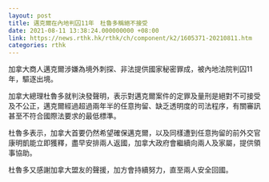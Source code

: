 ```yaml
---
layout: post
title: 邁克爾在內地判囚11年　杜魯多稱絕不接受
date: 2021-08-11 13:38:24.000000000 +08:00
link: https://news.rthk.hk/rthk/ch/component/k2/1605371-20210811.htm
categories: rthk
---
```


加拿大商人邁克爾涉嫌為境外刺探、非法提供國家秘密罪成，被內地法院判囚11年，驅逐出境。

加拿大總理杜魯多就判決發聲明，表示對邁克爾案件的定罪及量刑是絕對不可接受及不公正，邁克爾經過超過兩年半的任意拘留、缺乏透明度的司法程序，有關審訊甚至不符合國際法要求的最低標準。

杜魯多表示，加拿大首要仍然希望確保邁克爾，以及同樣遭到任意拘留的前外交官康明凱能立即獲釋，盡早安排兩人返國，加拿大政府會繼續向兩人及家屬，提供領事協助。

杜魯多又感謝加拿大盟友的聲援，加方會持續努力，直至兩人安全回國。
